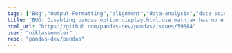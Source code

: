 ```yaml
---
tags: ["Bug","Output-Formatting","alignment","data-analysis","data-science","flexible","pandas","python"]
title: "BUG: Disabling pandas option display.html.use_mathjax has no effect"
html_url: "https://github.com/pandas-dev/pandas/issues/59884"
user: "niklassemmler"
repo: "pandas-dev/pandas"
---
```


